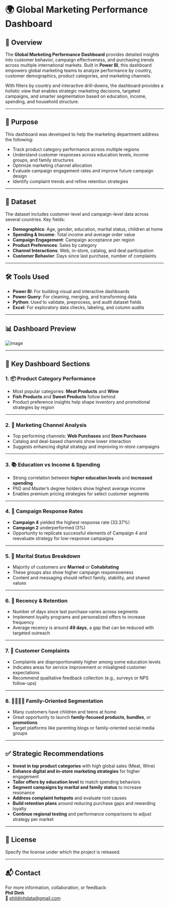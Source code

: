 # 🌍 Global Marketing Performance Dashboard  

## 📌 Overview  
The **Global Marketing Performance Dashboard** provides detailed insights into customer behavior, campaign effectiveness, and purchasing trends across multiple international markets. Built in **Power BI**, this dashboard empowers global marketing teams to analyze performance by country, customer demographics, product categories, and marketing channels.

With filters by country and interactive drill-downs, the dashboard provides a holistic view that enables strategic marketing decisions, targeted campaigns, and smarter segmentation based on education, income, spending, and household structure.

---

## 🎯 Purpose  
This dashboard was developed to help the marketing department address the following:

- Track product category performance across multiple regions  
- Understand customer responses across education levels, income groups, and family structures  
- Optimize marketing channel allocation  
- Evaluate campaign engagement rates and improve future campaign design  
- Identify complaint trends and refine retention strategies

---

## 🧩 Dataset  
The dataset includes customer-level and campaign-level data across several countries. Key fields:

- **Demographics**: Age, gender, education, marital status, children at home  
- **Spending & Income**: Total income and average order value  
- **Campaign Engagement**: Campaign acceptance per region  
- **Product Preferences**: Sales by category  
- **Channel Interactions**: Web, in-store, catalog, and deal participation  
- **Customer Behavior**: Days since last purchase, number of complaints

---

## 🛠️ Tools Used  
- **Power BI**: For building visual and interactive dashboards  
- **Power Query**: For cleaning, merging, and transforming data  
- **Python**: Used to validate, preprocess, and audit dataset fields  
- **Excel**: For exploratory data checks, labeling, and column audits  

---

## 📊 Dashboard Preview  
![image](https://github.com/user-attachments/assets/efbb1d38-eabf-4d5c-a49f-2e0937950616)



---

## 📌 Key Dashboard Sections  

### 1. **📦 Product Category Performance**  
- Most popular categories: **Meat Products** and **Wine**  
- **Fish Products** and **Sweet Products** follow behind  
- Product preference insights help shape inventory and promotional strategies by region  

---

### 2. **📣 Marketing Channel Analysis**  
- Top performing channels: **Web Purchases** and **Store Purchases**  
- Catalog and deal-based channels show lower interaction  
- Suggests enhancing digital strategy and improving in-store campaigns  

---

### 3. **📚 Education vs Income & Spending**  
- Strong correlation between **higher education levels** and **increased spending**  
- PhD and Master’s degree holders show highest average income  
- Enables premium pricing strategies for select customer segments  

---

### 4. **🎯 Campaign Response Rates**  
- **Campaign 4** yielded the highest response rate (33.37%)  
- **Campaign 2** underperformed (3%)  
- Opportunity to replicate successful elements of Campaign 4 and reevaluate strategy for low-response campaigns  

---

### 5. **💍 Marital Status Breakdown**  
- Majority of customers are **Married** or **Cohabitating**  
- These groups also show higher campaign responsiveness  
- Content and messaging should reflect family, stability, and shared values  

---

### 6. **📅 Recency & Retention**  
- Number of days since last purchase varies across segments  
- Implement loyalty programs and personalized offers to increase frequency  
- Average recency is around **49 days**, a gap that can be reduced with targeted outreach  

---

### 7. **🚨 Customer Complaints**  
- Complaints are disproportionately higher among some education levels  
- Indicates areas for service improvement or misaligned customer expectations  
- Recommend qualitative feedback collection (e.g., surveys or NPS follow-ups)  

---

### 8. **👨‍👩‍👧‍👦 Family-Oriented Segmentation**  
- Many customers have children and teens at home  
- Great opportunity to launch **family-focused products**, **bundles**, or **promotions**  
- Target platforms like parenting blogs or family-oriented social media groups

---

## ✅ Strategic Recommendations  

- **Invest in top product categories** with high global sales (Meat, Wine)  
- **Enhance digital and in-store marketing strategies** for higher engagement  
- **Tailor offers by education level** to match spending behaviors  
- **Segment campaigns by marital and family status** to increase resonance  
- **Address complaint hotspots** and evaluate root causes  
- **Build retention plans** around reducing purchase gaps and rewarding loyalty  
- **Continue regional testing** and performance comparisons to adjust strategy per market  

---

## 📄 License  
Specify the license under which the project is released.

---

## 📬 Contact  
For more information, collaboration, or feedback:  
**Phil Dinh**  
📧 [phildinhdata@gmail.com](mailto:phildinhdata@gmail.com)
